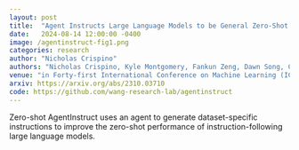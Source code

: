 ```yaml
---
layout: post
title:  "Agent Instructs Large Language Models to be General Zero-Shot Reasoners"
date:   2024-08-14 12:00:00 -0400
image: /agentinstruct-fig1.png
categories: research
author: "Nicholas Crispino"
authors: "Nicholas Crispino, Kyle Montgomery, Fankun Zeng, Dawn Song, Chenguang Wang"
venue: "in Forty-first International Conference on Machine Learning (ICML)"
arxiv: https://arxiv.org/abs/2310.03710
code: https://github.com/wang-research-lab/agentinstruct
---
```


Zero-shot AgentInstruct uses an agent to generate dataset-specific instructions to improve the zero-shot performance of instruction-following large language models.